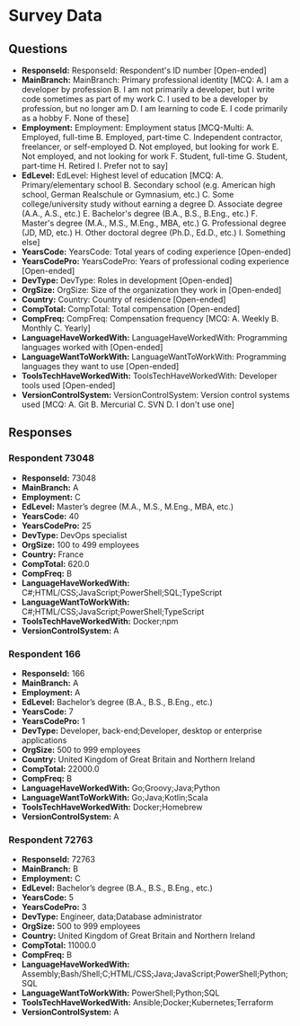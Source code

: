 # Survey Data

## Questions

- **ResponseId:** ResponseId: Respondent's ID number [Open-ended]
- **MainBranch:** MainBranch: Primary professional identity [MCQ: A. I am a developer by profession B. I am not primarily a developer, but I write code sometimes as part of my work C. I used to be a developer by profession, but no longer am D. I am learning to code E. I code primarily as a hobby F. None of these]
- **Employment:** Employment: Employment status [MCQ-Multi: A. Employed, full-time B. Employed, part-time C. Independent contractor, freelancer, or self-employed D. Not employed, but looking for work E. Not employed, and not looking for work F. Student, full-time G. Student, part-time H. Retired I. Prefer not to say]
- **EdLevel:** EdLevel: Highest level of education [MCQ: A. Primary/elementary school B. Secondary school (e.g. American high school, German Realschule or Gymnasium, etc.) C. Some college/university study without earning a degree D. Associate degree (A.A., A.S., etc.) E. Bachelor's degree (B.A., B.S., B.Eng., etc.) F. Master's degree (M.A., M.S., M.Eng., MBA, etc.) G. Professional degree (JD, MD, etc.) H. Other doctoral degree (Ph.D., Ed.D., etc.) I. Something else]
- **YearsCode:** YearsCode: Total years of coding experience [Open-ended]
- **YearsCodePro:** YearsCodePro: Years of professional coding experience [Open-ended]
- **DevType:** DevType: Roles in development [Open-ended]
- **OrgSize:** OrgSize: Size of the organization they work in [Open-ended]
- **Country:** Country: Country of residence [Open-ended]
- **CompTotal:** CompTotal: Total compensation [Open-ended]
- **CompFreq:** CompFreq: Compensation frequency [MCQ: A. Weekly B. Monthly C. Yearly]
- **LanguageHaveWorkedWith:** LanguageHaveWorkedWith: Programming languages worked with [Open-ended]
- **LanguageWantToWorkWith:** LanguageWantToWorkWith: Programming languages they want to use [Open-ended]
- **ToolsTechHaveWorkedWith:** ToolsTechHaveWorkedWith: Developer tools used [Open-ended]
- **VersionControlSystem:** VersionControlSystem: Version control systems used [MCQ: A. Git B. Mercurial C. SVN D. I don't use one]

## Responses

### Respondent 73048

- **ResponseId:** 73048
- **MainBranch:** A
- **Employment:** C
- **EdLevel:** Master’s degree (M.A., M.S., M.Eng., MBA, etc.)
- **YearsCode:** 40
- **YearsCodePro:** 25
- **DevType:** DevOps specialist
- **OrgSize:** 100 to 499 employees
- **Country:** France
- **CompTotal:** 620.0
- **CompFreq:** B
- **LanguageHaveWorkedWith:** C#;HTML/CSS;JavaScript;PowerShell;SQL;TypeScript
- **LanguageWantToWorkWith:** C#;HTML/CSS;JavaScript;PowerShell;TypeScript
- **ToolsTechHaveWorkedWith:** Docker;npm
- **VersionControlSystem:** A

### Respondent 166

- **ResponseId:** 166
- **MainBranch:** A
- **Employment:** A
- **EdLevel:** Bachelor’s degree (B.A., B.S., B.Eng., etc.)
- **YearsCode:** 7
- **YearsCodePro:** 1
- **DevType:** Developer, back-end;Developer, desktop or enterprise applications
- **OrgSize:** 500 to 999 employees
- **Country:** United Kingdom of Great Britain and Northern Ireland
- **CompTotal:** 22000.0
- **CompFreq:** B
- **LanguageHaveWorkedWith:** Go;Groovy;Java;Python
- **LanguageWantToWorkWith:** Go;Java;Kotlin;Scala
- **ToolsTechHaveWorkedWith:** Docker;Homebrew
- **VersionControlSystem:** A

### Respondent 72763

- **ResponseId:** 72763
- **MainBranch:** B
- **Employment:** C
- **EdLevel:** Bachelor’s degree (B.A., B.S., B.Eng., etc.)
- **YearsCode:** 5
- **YearsCodePro:** 3
- **DevType:** Engineer, data;Database administrator
- **OrgSize:** 500 to 999 employees
- **Country:** United Kingdom of Great Britain and Northern Ireland
- **CompTotal:** 11000.0
- **CompFreq:** B
- **LanguageHaveWorkedWith:** Assembly;Bash/Shell;C;HTML/CSS;Java;JavaScript;PowerShell;Python;SQL
- **LanguageWantToWorkWith:** PowerShell;Python;SQL
- **ToolsTechHaveWorkedWith:** Ansible;Docker;Kubernetes;Terraform
- **VersionControlSystem:** A
